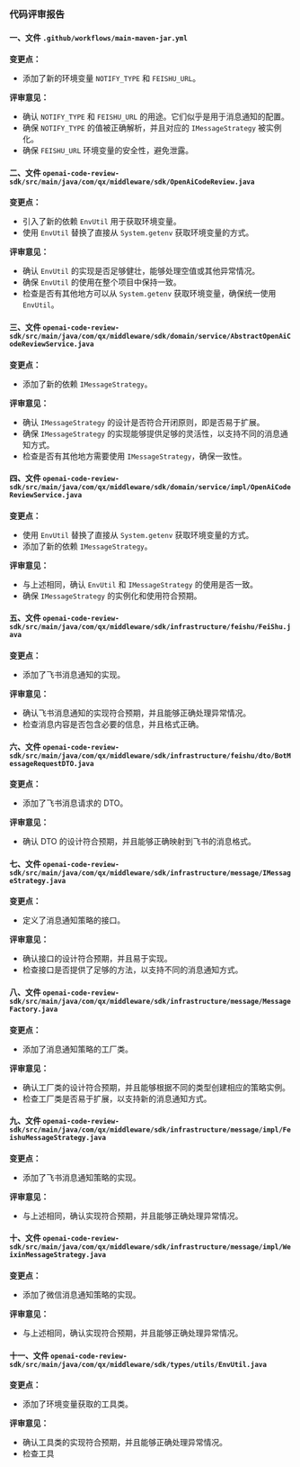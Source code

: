 ### 代码评审报告

#### 一、文件 `.github/workflows/main-maven-jar.yml`

**变更点：**
- 添加了新的环境变量 `NOTIFY_TYPE` 和 `FEISHU_URL`。

**评审意见：**
- 确认 `NOTIFY_TYPE` 和 `FEISHU_URL` 的用途。它们似乎是用于消息通知的配置。
- 确保 `NOTIFY_TYPE` 的值被正确解析，并且对应的 `IMessageStrategy` 被实例化。
- 确保 `FEISHU_URL` 环境变量的安全性，避免泄露。

#### 二、文件 `openai-code-review-sdk/src/main/java/com/qx/middleware/sdk/OpenAiCodeReview.java`

**变更点：**
- 引入了新的依赖 `EnvUtil` 用于获取环境变量。
- 使用 `EnvUtil` 替换了直接从 `System.getenv` 获取环境变量的方式。

**评审意见：**
- 确认 `EnvUtil` 的实现是否足够健壮，能够处理空值或其他异常情况。
- 确保 `EnvUtil` 的使用在整个项目中保持一致。
- 检查是否有其他地方可以从 `System.getenv` 获取环境变量，确保统一使用 `EnvUtil`。

#### 三、文件 `openai-code-review-sdk/src/main/java/com/qx/middleware/sdk/domain/service/AbstractOpenAiCodeReviewService.java`

**变更点：**
- 添加了新的依赖 `IMessageStrategy`。

**评审意见：**
- 确认 `IMessageStrategy` 的设计是否符合开闭原则，即是否易于扩展。
- 确保 `IMessageStrategy` 的实现能够提供足够的灵活性，以支持不同的消息通知方式。
- 检查是否有其他地方需要使用 `IMessageStrategy`，确保一致性。

#### 四、文件 `openai-code-review-sdk/src/main/java/com/qx/middleware/sdk/domain/service/impl/OpenAiCodeReviewService.java`

**变更点：**
- 使用 `EnvUtil` 替换了直接从 `System.getenv` 获取环境变量的方式。
- 添加了新的依赖 `IMessageStrategy`。

**评审意见：**
- 与上述相同，确认 `EnvUtil` 和 `IMessageStrategy` 的使用是否一致。
- 确保 `IMessageStrategy` 的实例化和使用符合预期。

#### 五、文件 `openai-code-review-sdk/src/main/java/com/qx/middleware/sdk/infrastructure/feishu/FeiShu.java`

**变更点：**
- 添加了飞书消息通知的实现。

**评审意见：**
- 确认飞书消息通知的实现符合预期，并且能够正确处理异常情况。
- 检查消息内容是否包含必要的信息，并且格式正确。

#### 六、文件 `openai-code-review-sdk/src/main/java/com/qx/middleware/sdk/infrastructure/feishu/dto/BotMessageRequestDTO.java`

**变更点：**
- 添加了飞书消息请求的 DTO。

**评审意见：**
- 确认 DTO 的设计符合预期，并且能够正确映射到飞书的消息格式。

#### 七、文件 `openai-code-review-sdk/src/main/java/com/qx/middleware/sdk/infrastructure/message/IMessageStrategy.java`

**变更点：**
- 定义了消息通知策略的接口。

**评审意见：**
- 确认接口的设计符合预期，并且易于实现。
- 检查接口是否提供了足够的方法，以支持不同的消息通知方式。

#### 八、文件 `openai-code-review-sdk/src/main/java/com/qx/middleware/sdk/infrastructure/message/MessageFactory.java`

**变更点：**
- 添加了消息通知策略的工厂类。

**评审意见：**
- 确认工厂类的设计符合预期，并且能够根据不同的类型创建相应的策略实例。
- 检查工厂类是否易于扩展，以支持新的消息通知方式。

#### 九、文件 `openai-code-review-sdk/src/main/java/com/qx/middleware/sdk/infrastructure/message/impl/FeishuMessageStrategy.java`

**变更点：**
- 添加了飞书消息通知策略的实现。

**评审意见：**
- 与上述相同，确认实现符合预期，并且能够正确处理异常情况。

#### 十、文件 `openai-code-review-sdk/src/main/java/com/qx/middleware/sdk/infrastructure/message/impl/WeixinMessageStrategy.java`

**变更点：**
- 添加了微信消息通知策略的实现。

**评审意见：**
- 与上述相同，确认实现符合预期，并且能够正确处理异常情况。

#### 十一、文件 `openai-code-review-sdk/src/main/java/com/qx/middleware/sdk/types/utils/EnvUtil.java`

**变更点：**
- 添加了环境变量获取的工具类。

**评审意见：**
- 确认工具类的实现符合预期，并且能够正确处理异常情况。
- 检查工具